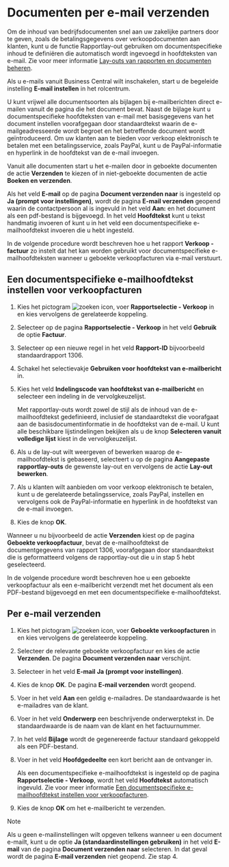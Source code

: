 # Documenten per e-mail verzenden

Om de inhoud van bedrijfsdocumenten snel aan uw zakelijke partners door te geven, zoals de betalingsgegevens over verkoopdocumenten aan klanten, kunt u de functie Rapportlay-out gebruiken om documentspecifieke inhoud te definiëren die automatisch wordt ingevoegd in hoofdteksten van e-mail. Zie voor meer informatie [Lay-outs van rapporten en documenten beheren](../indelingen-van-rapporten-en-documenten-beheren/).

Als u e-mails vanuit Business Central wilt inschakelen, start u de begeleide instelling **E-mail instellen** in het rolcentrum.

U kunt vrijwel alle documentsoorten als bijlagen bij e-mailberichten direct e-mailen vanuit de pagina die het document bevat. Naast de bijlage kunt u documentspecifieke hoofdteksten van e-mail met basisgegevens van het document instellen voorafgegaan door standaardtekst waarin de e-mailgeadresseerde wordt begroet en het betreffende document wordt geïntroduceerd. Om uw klanten aan te bieden voor verkoop elektronisch te betalen met een betalingsservice, zoals PayPal, kunt u de PayPal-informatie en hyperlink in de hoofdtekst van de e-mail invoegen.

Vanuit alle documenten start u het e-mailen door in geboekte documenten de actie **Verzenden** te kiezen of in niet-geboekte documenten de actie **Boeken en verzenden**.

Als het veld **E-mail** op de pagina **Document verzenden naar** is ingesteld op **Ja (prompt voor instellingen)**, wordt de pagina **E-mail verzenden** geopend waarin de contactpersoon al is ingevuld in het veld **Aan:** en het document als een pdf-bestand is bijgevoegd. In het veld **Hoofdtekst** kunt u tekst handmatig invoeren of kunt u in het veld een documentspecifieke e-mailhoofdtekst invoeren die u hebt ingesteld.

In de volgende procedure wordt beschreven hoe u het rapport **Verkoop - factuur** zo instelt dat het kan worden gebruikt voor documentspecifieke e-mailhoofdteksten wanneer u geboekte verkoopfacturen via e-mail verstuurt.

## Een documentspecifieke e-mailhoofdtekst instellen voor verkoopfacturen

1. Kies het pictogram ![zoeken icon](/assets/images/zoeken.png "zoeken icon"), voer **Rapportselectie - Verkoop** in en kies vervolgens de gerelateerde koppeling.
2. Selecteer op de pagina **Rapportselectie - Verkoop** in het veld **Gebruik** de optie **Factuur**.
3. Selecteer op een nieuwe regel in het veld **Rapport-ID** bijvoorbeeld standaardrapport 1306.
4. Schakel het selectievakje **Gebruiken voor hoofdtekst van e-mailbericht** in.
5. Kies het veld **Indelingscode van hoofdtekst van e-mailbericht** en selecteer een indeling in de vervolgkeuzelijst.

    Met rapportlay-outs wordt zowel de stijl als de inhoud van de e-mailhoofdtekst gedefinieerd, inclusief de standaardtekst die voorafgaat aan de basisdocumentinformatie in de hoofdtekst van de e-mail. U kunt alle beschikbare lijstindelingen bekijken als u de knop **Selecteren vanuit volledige lijst** kiest in de vervolgkeuzelijst.
6. Als u de lay-out wilt weergeven of bewerken waarop de e-mailhoofdtekst is gebaseerd, selecteert u op de pagina **Aangepaste rapportlay-outs** de gewenste lay-out en vervolgens de actie **Lay-out bewerken**.
7. Als u klanten wilt aanbieden om voor verkoop elektronisch te betalen, kunt u de gerelateerde betalingsservice, zoals PayPal, instellen en vervolgens ook de PayPal-informatie en hyperlink in de hoofdtekst van de e-mail invoegen.
8. Kies de knop **OK**.

Wanneer u nu bijvoorbeeld de actie **Verzenden** kiest op de pagina **Geboekte verkoopfactuur**, bevat de e-mailhoofdtekst de documentgegevens van rapport 1306, voorafgegaan door standaardtekst die is geformatteerd volgens de rapportlay-out die u in stap 5 hebt geselecteerd.

In de volgende procedure wordt beschreven hoe u een geboekte verkoopfactuur als een e-mailbericht verzendt met het document als een PDF-bestand bijgevoegd en met een documentspecifieke e-mailhoofdtekst.

## Per e-mail verzenden

1. Kies het pictogram ![zoeken icon](/assets/images/zoeken.png "zoeken icon"), voer **Geboekte verkoopfacturen** in en kies vervolgens de gerelateerde koppeling.
2. Selecteer de relevante geboekte verkoopfactuur en kies de actie **Verzenden**. De pagina **Document verzenden naar** verschijnt.
3. Selecteer in het veld **E-mail** **Ja (prompt voor instellingen)**.
4. Kies de knop **OK**. De pagina **E-mail verzenden** wordt geopend.
5. Voer in het veld **Aan** een geldig e-mailadres. De standaardwaarde is het e-mailadres van de klant.
6. Voer in het veld **Onderwerp** een beschrijvende onderwerptekst in. De standaardwaarde is de naam van de klant en het factuurnummer.
7. In het veld **Bijlage** wordt de gegenereerde factuur standaard gekoppeld als een PDF-bestand.
8. Voer in het veld **Hoofdgedeelte** een kort bericht aan de ontvanger in.

    Als een documentspecifieke e-mailhoofdtekst is ingesteld op de pagina **Rapportselectie - Verkoop**, wordt het veld **Hoofdtekst** automatisch ingevuld. Zie voor meer informatie [Een documentspecifieke e-mailhoofdtekst instellen voor verkoopfacturen](#een-documentspecifieke-e-mailhoofdtekst-instellen-voor-verkoopfacturen).
9. Kies de knop **OK** om het e-mailbericht te verzenden.

> [!NOTE]  
> Als u geen e-mailinstellingen wilt opgeven telkens wanneer u een document e-mailt, kunt u de optie **Ja (standaardinstellingen gebruiken)** in het veld **E-mail** van de pagina **Document verzenden naar** selecteren. In dat geval wordt de pagina **E-mail verzenden** niet geopend. Zie stap 4.
